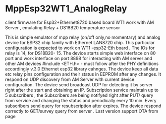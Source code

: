 # MppEsp32WT1_AnalogRelay
client firmware for Esp32+Ethernet8720 based board WT1 work with AM Server , emulating Relay + DS18B20 temperature sensor

This is simple emulator of mpp relay (on/off only,no momentary) and analog device for ESP32 chip family with Ethernet LAN8720 chip.
This particular configuration is expected to work on WT1 -esp32-Eth board .
The IOs for relay is 14, for DS18B20- 15.
The device starts simple web interface on 80 port and work interface on port 8898 for interacting with AM server and other AM devices
#include <ETH.h> - must follow after the PHY definitions accordingly v.3.0 Ethernet esp32 library cahnges.
The device keep all data etc relay pins configuration and their status in EEPROM after any changes.
It respond on UDP discovery from AM Server with current device configuration.
The device send broadcast UDP for detecting it by server right after the start and obtaining an IP.
Subscription service maintain up to 5 subscribers , the Subscribers  are being notifyed right after PUT/ query from service and changing the status and periodically every 10 min.
Every subscribers send query for resubscription after expires.
The device respond correctly to GET/survey query from server .
Last version support OTA from page 
